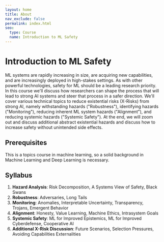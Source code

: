 ```yaml
---
layout: home
title: About
nav_exclude: false
permalink: index.html
seo:
  type: Course
  name: Introduction to ML Safety
---
```


# Introduction to ML Safety

ML systems are rapidly increasing in size, are acquiring new capabilities, and are increasingly deployed in high-stakes settings. As with other powerful technologies, safety for ML should be a leading research priority. In this course we'll discuss how researchers can shape the process that will lead to strong AI systems and steer that process in a safer direction. We'll cover various technical topics to reduce existential risks (X-Risks) from strong AI, namely withstanding hazards ("Robustness"), identifying hazards ("Monitoring"), reducing inherent ML system hazards ("Alignment"), and reducing systemic hazards ("Systemic Safety"). At the end, we will zoom out and discuss additional abstract existential hazards and discuss how to increase safety without unintended side effects.

## Prerequisites
This is a topics course in machine learning, so a solid background in Machine Learning and Deep Learning is necessary.

## Syllabus

1. **Hazard Analysis**: Risk Decomposition, A Systems View of Safety, Black Swans
2. **Robustness**: Adversaries, Long Tails
3. **Monitoring**: Anomalies, Interpretable Uncertainty, Transparency, Trojans, Emergent Behavior
4. **Alignment**: Honesty, Value Learning, Machine Ethics, Intrasystem Goals
5. **Systemic Safety**: ML for Improved Epistemics, ML for Improved Cyberdefense, Cooperative AI
6. **Additional X-Risk Discussion**: Future Scenarios, Selection Pressures, Avoiding Capabilities Externalities
